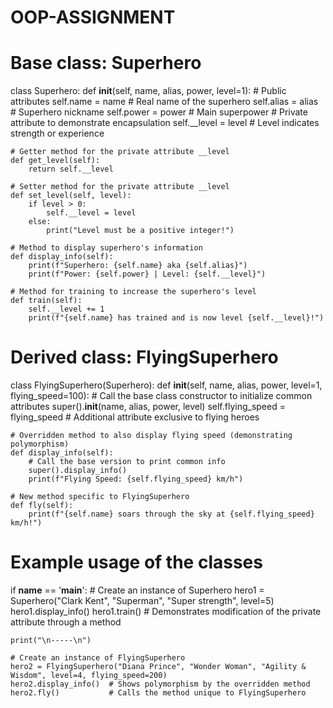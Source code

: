 # OOP-ASSIGNMENT
# Base class: Superhero
class Superhero:
    def __init__(self, name, alias, power, level=1):
        # Public attributes
        self.name = name               # Real name of the superhero
        self.alias = alias             # Superhero nickname
        self.power = power             # Main superpower
        # Private attribute to demonstrate encapsulation
        self.__level = level           # Level indicates strength or experience

    # Getter method for the private attribute __level
    def get_level(self):
        return self.__level

    # Setter method for the private attribute __level
    def set_level(self, level):
        if level > 0:
            self.__level = level
        else:
            print("Level must be a positive integer!")

    # Method to display superhero's information
    def display_info(self):
        print(f"Superhero: {self.name} aka {self.alias}")
        print(f"Power: {self.power} | Level: {self.__level}")

    # Method for training to increase the superhero's level
    def train(self):
        self.__level += 1
        print(f"{self.name} has trained and is now level {self.__level}!")

# Derived class: FlyingSuperhero
class FlyingSuperhero(Superhero):
    def __init__(self, name, alias, power, level=1, flying_speed=100):
        # Call the base class constructor to initialize common attributes
        super().__init__(name, alias, power, level)
        self.flying_speed = flying_speed  # Additional attribute exclusive to flying heroes

    # Overridden method to also display flying speed (demonstrating polymorphism)
    def display_info(self):
        # Call the base version to print common info
        super().display_info()
        print(f"Flying Speed: {self.flying_speed} km/h")

    # New method specific to FlyingSuperhero
    def fly(self):
        print(f"{self.name} soars through the sky at {self.flying_speed} km/h!")

# Example usage of the classes
if __name__ == '__main__':
    # Create an instance of Superhero
    hero1 = Superhero("Clark Kent", "Superman", "Super strength", level=5)
    hero1.display_info()
    hero1.train()  # Demonstrates modification of the private attribute through a method

    print("\n-----\n")
    
    # Create an instance of FlyingSuperhero
    hero2 = FlyingSuperhero("Diana Prince", "Wonder Woman", "Agility & Wisdom", level=4, flying_speed=200)
    hero2.display_info()  # Shows polymorphism by the overridden method
    hero2.fly()           # Calls the method unique to FlyingSuperhero
